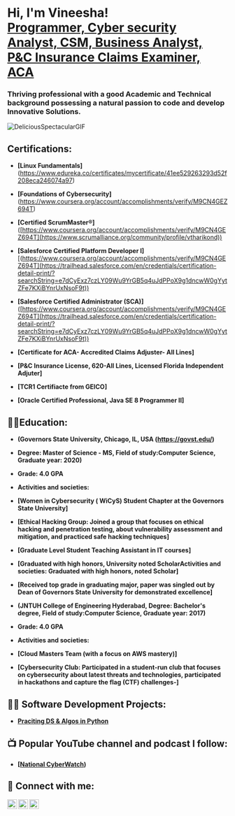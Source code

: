 <h1>Hi, I'm Vineesha! <br/><a href="https://github.com/cybervinni1"> Programmer, Cyber security Analyst, CSM, Business Analyst, P&C Insurance Claims Examiner, ACA</a>

<h3>Thriving professional with a good Academic and Technical background possessing a natural passion to code and develop Innovative Solutions.</h3>

![DeliciousSpectacularGIF](https://github.com/cybervinni1/cybervinni1/assets/157190824/6e7d6f09-243a-4d06-ae17-e93d54d5730f)
<h2> Certifications:</h2>

- <b>[Linux Fundamentals]</b> (https://www.edureka.co/certificates/mycertificate/41ee529263293d52f208eca246074a97)

- <b>[Foundations of Cybersecurity]</b> (https://www.coursera.org/account/accomplishments/verify/M9CN4GEZ694T)

- <b>[Certified ScrumMaster®]</b> ([https://www.coursera.org/account/accomplishments/verify/M9CN4GEZ694T](https://www.scrumalliance.org/community/profile/vtharikond))

- <b>[Salesforce Certified Platform Developer I]</b> [(https://www.coursera.org/account/accomplishments/verify/M9CN4GEZ694T](https://trailhead.salesforce.com/en/credentials/certification-detail-print/?searchString=e7dCyExz7czLY09Wu9YrGB5q4uJdPPoX9g1dncwW0gYytZFe7KXiBYnrUxNsoF9t))

- <b>[Salesforce Certified Administrator (SCA)]</b> ([https://www.coursera.org/account/accomplishments/verify/M9CN4GEZ694T](https://trailhead.salesforce.com/en/credentials/certification-detail-print/?searchString=e7dCyExz7czLY09Wu9YrGB5q4uJdPPoX9g1dncwW0gYytZFe7KXiBYnrUxNsoF9t))

- <b>[Certificate for ACA- Accredited Claims Adjuster- All Lines] </b>

- <b>[P&C Insurance License, 620-All Lines, Licensed Florida Independent Adjuter]

- <b>[TCR1 Certifiacte from GEICO]</b>

- <b>[Oracle Certified Professional, Java SE 8 Programmer II]</b>  

<h2>👨‍💻Education:</h2>

- <b>(Governors State University, Chicago, IL, USA (https://govst.edu/)</b>
- <b>Degree: Master of Science - MS, Field of study:Computer Science, Graduate year: 2020)</b>
- <b>Grade: 4.0 GPA</b>

- <b> Activities and societies:</b>

- <b>[Women in Cybersecurity ( WiCyS) Student Chapter at the Governors State University]</b>

- <b>[Ethical Hacking Group: Joined a group that focuses on ethical hacking and penetration testing, about vulnerability assessment and mitigation, and practiced safe hacking techniques]</b>

- <b>[Graduate Level Student Teaching Assistant in IT courses]</b>

- <b>[Graduated with high honors, University noted ScholarActivities and societies: Graduated with high honors, noted Scholar]</b>

- <b>[Received top grade in graduating major, paper was singled out by Dean of Governors State University for demonstrated excellence]</b>

- <b>(JNTUH College of Engineering Hyderabad, Degree: Bachelor's degree, Field of study:Computer Science, Graduate year: 2017)</b>
- <b>Grade: 4.0 GPA</b>

- <b> Activities and societies:</b>
- <b>[Cloud Masters Team (with a focus on AWS mastery)]</b>
- <b>[Cybersecurity Club: Participated in a student-run club that focuses on cybersecurity about latest threats and technologies, participated in hackathons and capture the flag (CTF) challenges-] </b>

<h2>👨‍💻 Software Development Projects:</h2>

- <b>[Praciting DS & Algos in Python](https://github.com/cybervinni1/Algorithms-Practice)</b>


<h2>📺 Popular YouTube channel and podcast I follow:</h2>

- [[National CyberWatch](https://www.youtube.com/@n2kcyber/videos))

<h2> 🤳 Connect with me:</h2>

[<img align="left" alt="vineesha | gmail" width="22px" src="https://cdn.jsdelivr.net/npm/simple-icons@v3/icons/gmail.svg" />][gmail]
[<img align="left" alt="vineesha | Twitter" width="22px" src="https://cdn.jsdelivr.net/npm/simple-icons@v3/icons/twitter.svg" />][twitter]
[<img align="left" alt="vineesha | Instagram" width="22px" src="https://cdn.jsdelivr.net/npm/simple-icons@v3/icons/instagram.svg" />][instagram]

[gmail]:"mailto:vineeshatharikonda1@gmail.com">vineeshatharikonda1@gmail.com
[twitter]: https://twitter.com/vineesha_cyber
[instagram]: https://www.instagram.com/iamvineesha_official/

<!--
**cybervinni1/cybervinni1** is a ✨ _special_ ✨ repository because its `README.md` (this file) appears on your GitHub profile.

Here are some ideas to get you started:

- 🔭 I’m currently working on CISSP certification
- 🌱 I’m currently learning network security
- 👯 I’m looking to collaborate new software development projects
- 💬 Ask me about data analysis, cyber security and cyber attacks
- 📫 How to reach me: ...contact form mentioned baove
- 😄 Pronouns: ...vinni
- ⚡ Fun fact: ...I am a model with 
-->
